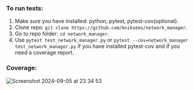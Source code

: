 ### To run tests:
1. Make sure you have installed: python, pytest, pytest-cov(optional).
2. Clone repo: `git clone https://github.com/kniksees/network_manager`.
3. Go to repo folder: `cd network_manager`.
4. Use `pytest test_network_manager.py` or `pytest --cov=network_manager test_network_manager.py` if you have installed pytest-cov and if you need a coverage report.
### Coverage:
![Screenshot 2024-09-05 at 23 34 53](https://github.com/user-attachments/assets/723de828-c1fc-4775-8e58-19880e95fbf1)
